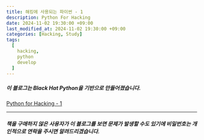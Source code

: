 ```yaml
---
title: 해킹에 사용되는 파이썬 - 1
description: Python For Hacking
date: 2024-11-02 19:30:00 +09:00
last_modified_at: 2024-11-02 19:30:00 +09:00
categories: [Hacking, Study]
tags:
  [
    hacking,
    python
    develop
  ]
---
```


##### 이 블로그는 Black Hat Python을 기반으로 만들어졌습니다.
[Python for Hacking - 1](https://arecia.tistory.com/entry/Study-Python-For-Hacking-1)
***
##### 책을 구매하지 않은 사용자가 이 블로그를 보면 문제가 발생할 수도 있기에 비밀번호는 개인적으로 연락을 주시면 알려드리겠습니다.